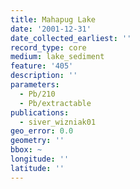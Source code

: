 ```yaml
---
title: Mahapug Lake
date: '2001-12-31'
date_collected_earliest: ''
record_type: core
medium: lake_sediment
feature: '405'
description: ''
parameters:
  - Pb/210
  - Pb/extractable
publications:
  - siver_wizniak01
geo_error: 0.0
geometry: ''
bbox: ~
longitude: ''
latitude: ''
---
```

